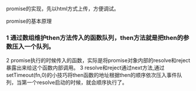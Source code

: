 promise的实现，先以html方式上传，方便调试。


promise的基本原理
### 1 通过数组维护then方法传入的函数队列，then方法就是把then的参数压入一个队列。
2 promise执行的时候传入的函数，实际是将promise对象内部的resolve和reject暴露出来给这个函数内部调用。
3 resolve和reject通过next方法,通过setTimeout(fn,0)的小技巧将then函数的地址根据then的顺序依次压入事件队列，当第一个resolve启动的时候，就会顺序执行了。

